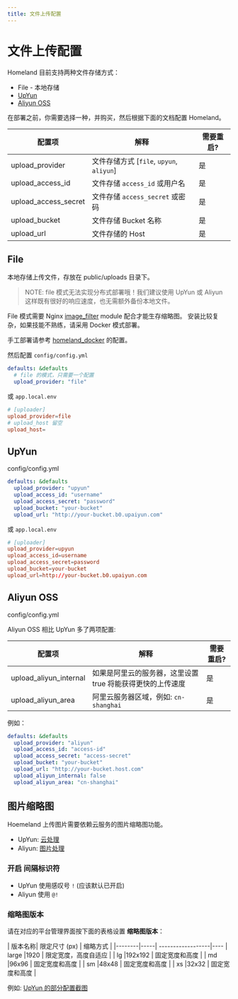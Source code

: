 ```yaml
---
title: 文件上传配置
---
```


# 文件上传配置

Homeland 目前支持两种文件存储方式：

- File - 本地存储
- [UpYun](http://upyun.com)
- [Aliyun OSS](https://www.aliyun.com/product/oss)

在部署之前，你需要选择一种，并购买，然后根据下面的文档配置 Homeland。

| 配置项 | 解释 | 需要重启? |
|--------|--------------|----------------|
| upload_provider | 文件存储方式 [`file`, `upyun`, `aliyun`] | 是 |
| upload_access_id | 文件存储 `access_id` 或用户名 | 是 |
| upload_access_secret | 文件存储 `access_secret` 或密码 | 是 |
| upload_bucket | 文件存储 Bucket 名称 | 是 |
| upload_url | 文件存储的 Host | 是 |

## File

本地存储上传文件，存放在 public/uploads 目录下。

> NOTE: file 模式无法实现分布式部署哦！我们建议使用 UpYun 或 Aliyun 这样既有很好的响应速度，也无需额外备份本地文件。

File 模式需要 Nginx [image_filter](http://nginx.org/en/docs/http/ngx_http_image_filter_module.html) module 配合才能生存缩略图。
安装比较复杂，如果技能不熟练，请采用 Docker 模式部署。

手工部署请参考 [homeland_docker](https://github.com/ruby-china/homeland-docker/blob/master/etc/nginx/) 的配置。

然后配置 `config/config.yml`

```yml
defaults: &defaults
  # file 的模式，只需要一个配置
  upload_provider: "file"
```

或 `app.local.env`

```conf
# [uploader]
upload_provider=file
# upload_host 留空
upload_host=
```

## UpYun

config/config.yml

```yml
defaults: &defaults
  upload_provider: "upyun"
  upload_access_id: "username"
  upload_access_secret: "password"
  upload_bucket: "your-bucket"
  upload_url: "http://your-bucket.b0.upaiyun.com"
```

或 `app.local.env`

```conf
# [uploader]
upload_provider=upyun
upload_access_id=username
upload_access_secret=password
upload_bucket=your-bucket
upload_url=http://your-bucket.b0.upaiyun.com
```


## Aliyun OSS

config/config.yml

Aliyun OSS 相比 UpYun 多了两项配置:

| 配置项 | 解释 | 需要重启? |
|--------|--------------|----------------|
| upload_aliyun_internal |  如果是阿里云的服务器，这里设置 true 将能获得更快的上传速度 | 是 |
| upload_aliyun_area | 阿里云服务器区域，例如: `cn-shanghai` | 是 |

例如：

```yml
defaults: &defaults
  upload_provider: "aliyun"
  upload_access_id: "access-id"
  upload_access_secret: "access-secret"
  upload_bucket: "your-bucket"
  upload_url: "http://your-bucket.host.com"
  upload_aliyun_internal: false
  upload_aliyun_area: "cn-shanghai"
```

## 图片缩略图

Hoemeland 上传图片需要依赖云服务的图片缩略图功能。

- UpYun: [云处理](http://docs.upyun.com/guide/#_12)
- Aliyun: [图片处理](https://help.aliyun.com/document_detail/31917.html)

### 开启 **间隔标识符**

- UpYun 使用感叹号 `!` (应该默认已开启)
- Aliyun 使用 `@!`

### 缩略图版本

请在对应的平台管理界面按下面的表格设置 **缩略图版本**：

| 版本名称| 限定尺寸 (px) | 缩略方式           |
|--------|-----|          ------------------|----
| large  |1920 |           限定宽度，高度自适应 |
| lg     |192x192 |        固定宽度和高度      |
| md     |96x96 |          固定宽度和高度      |
| sm     |48x48 |          固定宽度和高度      |
| xs     |32x32 |          固定宽度和高度      |

例如: <a href="/images/docs/upload-version-example.png">UpYun 的部分配置截图</a>


